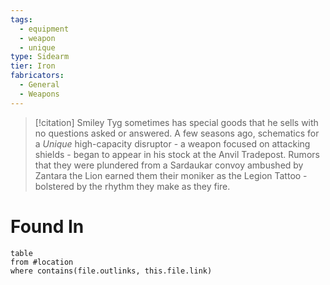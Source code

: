 ```yaml
---
tags:
  - equipment
  - weapon
  - unique
type: Sidearm
tier: Iron
fabricators:
  - General
  - Weapons
---
```

> [!citation]
> Smiley Tyg sometimes has special goods that he sells with no questions asked or answered. A few seasons ago, schematics for a *Unique* high-capacity disruptor - a weapon focused on attacking shields - began to appear in his stock at the Anvil Tradepost. Rumors that they were plundered from a Sardaukar convoy ambushed by Zantara the Lion earned them their moniker as the Legion Tattoo - bolstered by the rhythm they make as they fire.
# Found In
```dataview
table
from #location 
where contains(file.outlinks, this.file.link)
```

